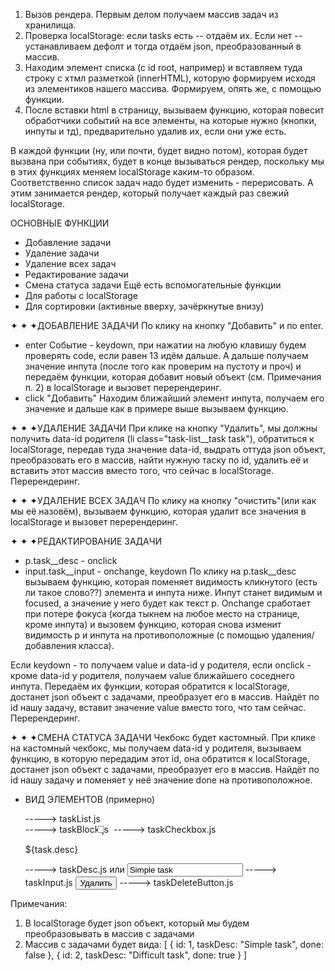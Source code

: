1. Вызов рендера. Первым делом получаем массив задач из хранилища.
2. Проверка localStorage: если tasks есть -- отдаём их.
Если нет -- устанавливаем дефолт и тогда отдаём json, преобразованный в массив.
3. Находим элемент списка (с id root, например) и вставляем туда
строку с хтмл разметкой (innerHTML), которую формируем исходя из
элементиков нашего массива. Формируем, опять же, с помощью функции.
4. После вставки html в страницу, вызываем функцию, которая повесит обработчики событий 
на все элементы, на которые нужно (кнопки, инпуты и тд), предварительно удалив их, если они уже есть.

В каждой функции (ну, или почти, будет видно потом), которая будет вызвана при событиях, будет в конце вызываться рендер, поскольку мы в этих функциях меняем localStorage каким-то образом. Соответственно список задач надо будет изменить - перерисовать. А этим занимается рендер, который получает каждый раз свежий localStorage.

ОСНОВНЫЕ ФУНКЦИИ

- Добавление задачи
- Удаление задачи
- Удаление всех задач
- Редактирование задачи
- Смена статуса задачи
Ещё есть вспомогательные функции
- Для работы с localStorage
- Для сортировки (активные вверху, зачёркнутые внизу)



✦ ✦ ✦ДОБАВЛЕНИЕ ЗАДАЧИ 
По клику на кнопку "Добавить" и по enter. 
- enter
   Событие - keydown, при нажатии на любую клавишу будем проверять code, если равен
   13 идём дальше. А дальше получаем значение инпута (после того как проверим 
   на пустоту и проч) и передаём функции, которая добавит новый объект 
   (см. Примечания п. 2) в localStorage и вызовет перерендеринг.
- click "Добавить"
   Находим ближайший элемент инпута, получаем его значение и дальше как в примере выше
   вызываем функцию.

✦ ✦ ✦УДАЛЕНИЕ ЗАДАЧИ
При клике на кнопку "Удалить", мы должны получить data-id родителя 
(li class="task-list__task task"), обратиться к localStorage, передав туда значение data-id, выдрать оттуда json объект, преобразовать его в массив, найти нужную таску по id, 
удалить её и вставить этот массив вместо того, что сейчас в localStorage.
Перерендеринг. 

✦ ✦ ✦УДАЛЕНИЕ ВСЕХ ЗАДАЧ
По клику на кнопку "очистить"(или как мы её назовём), вызываем функцию,
которая удалит все значения в localStorage и вызовет перерендеринг.

✦ ✦ ✦РЕДАКТИРОВАНИЕ ЗАДАЧИ
- p.task__desc - onclick
- input.task__input - onchange, keydown
По клику на p.task__desc вызываем функцию, которая поменяет видимость
кликнутого (есть ли такое слово??) элемента и инпута ниже. Инпут станет видимым
и focused, а значение у него будет как текст p. Onchange сработает при потере фокуса (когда тыкнем на любое место на странице, кроме инпута) и вызовем функцию, которая снова изменит видимость p и инпута на противоположные (с помощью удаления/добавления класса).

Если keydown - то получаем value и data-id у родителя, если onclick - кроме data-id у родителя, получаем value ближайшего соседнего инпута.
Передаём их функции, которая обратится к localStorage, достанет json объект с задачами, преобразует его в массив. Найдёт по id нашу задачу, вставит значение value вместо того,
что там сейчас. Перерендеринг.

✦ ✦ ✦СМЕНА СТАТУСА ЗАДАЧИ
Чекбокс будет кастомный. При клике на кастомный чекбокс, мы получаем data-id у родителя,
вызываем функцию, в которую передадим этот id, она обратится к localStorage, достанет json объект с задачами, преобразует его в массив. Найдёт по id нашу задачу и поменяет у неё значение done на противоположное.

- ВИД ЭЛЕМЕНТОВ (примерно)
<ul class="task-list"> -----> taskList.js
   <li class="task-list__task task" data-id="1"> -----> taskBlock.js 
      <input class="task__checkbox" type="checkbox" {task.done ? 'checked' : ''}/> -----> taskCheckbox.js
      <p class="task__desc">${task.desc}</p> -----> taskDesc.js
         или
      <input class="task__input" value="Simple task"/> -----> taskInput.js
      <button>Удалить</button> -----> taskDeleteButton.js
   </li>
</ul>

Примечания:
1. В localStorage будет json объект, который мы будем преобразовывать в массив с задачами
2. Массив с задачами будет вида:
[
   {
      id: 1,
      taskDesc: "Simple task",
      done: false
   },
   {
      id: 2,
      taskDesc: "Difficult task",
      done: true
   }
]